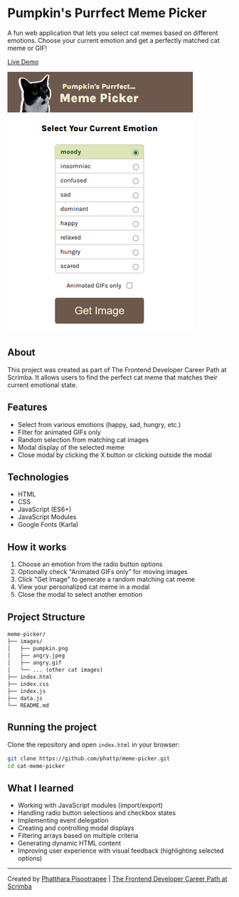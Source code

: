 # Pumpkin's Purrfect Meme Picker

A fun web application that lets you select cat memes based on different emotions. Choose your current emotion and get a perfectly matched cat meme or GIF!

[Live Demo](https://delicate-marzipan-18d5fb.netlify.app/)

![Cat Meme Picker Screenshot](images/screenshot.png)

## About

This project was created as part of The Frontend Developer Career Path at Scrimba. It allows users to find the perfect cat meme that matches their current emotional state.

## Features

- Select from various emotions (happy, sad, hungry, etc.)
- Filter for animated GIFs only
- Random selection from matching cat images
- Modal display of the selected meme
- Close modal by clicking the X button or clicking outside the modal

## Technologies

- HTML
- CSS
- JavaScript (ES6+)
- JavaScript Modules
- Google Fonts (Karla)

## How it works

1. Choose an emotion from the radio button options
2. Optionally check "Animated GIFs only" for moving images
3. Click "Get Image" to generate a random matching cat meme
4. View your personalized cat meme in a modal
5. Close the modal to select another emotion

## Project Structure

```
meme-picker/
├── images/
│   ├── pumpkin.png
│   ├── angry.jpeg
│   ├── angry.gif
│   └── ... (other cat images)
├── index.html
├── index.css
├── index.js
├── data.js
└── README.md
```

## Running the project

Clone the repository and open `index.html` in your browser:

```bash
git clone https://github.com/phattp/meme-picker.git
cd cat-meme-picker
```

## What I learned

- Working with JavaScript modules (import/export)
- Handling radio button selections and checkbox states
- Implementing event delegation
- Creating and controlling modal displays
- Filtering arrays based on multiple criteria
- Generating dynamic HTML content
- Improving user experience with visual feedback (highlighting selected options)

---

Created by [Phatthara Pisootrapee](https://github.com/phattp) | [The Frontend Developer Career Path at Scrimba](https://scrimba.com/learn/frontend)
